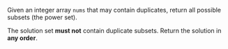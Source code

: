 Given an integer array `nums` that may contain duplicates, return all possible subsets (the power set).

The solution set **must not** contain duplicate subsets. Return the solution in **any order**.